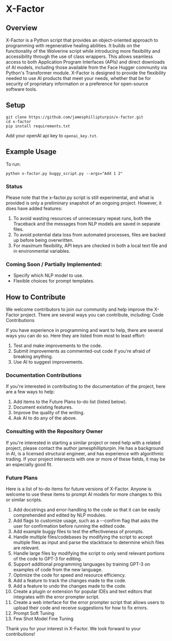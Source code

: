 # X-Factor
## Overview

X-Factor is a Python script that provides an object-oriented approach to programming with regenerative healing abilities. It builds on the functionality of the Wolverine script while introducing more flexibility and accessibility through the use of class wrappers. This allows seamless access to both Application Program Interfaces (APIs) and direct downloads of AI models, including those available from the Face Hugger community via Python's Transformer module. X-Factor is designed to provide the flexibility needed to use AI products that meet your needs, whether that be for security of proprietary information or a preference for open-source software tools.

## Setup

    git clone https://github.com/jamesphillipturpin/x-factor.git
    cd x-factor
    pip install requirements.txt

Add your openAI api key to `openai_key.txt`.

## Example Usage

To run:

    python x-factor.py buggy_script.py --args="Add 1 2"

### Status
Please note that the x-factor.py script is still experimental, and what is provided is only a preliminary snapshot of an ongoing project. However, it does have added features:

1. To avoid wasting resources of unnecessary repeat runs, both the Traceback and the messages from NLP models are saved in separate files.
2. To avoid potential data loss from automated processes, files are backed up before being overwritten.
3. For maximum flexibility, API keys are checked in both a local text file and in environmental variables.

### Coming Soon / Partially Implemented:

* Specify which NLP model to use.
* Flexible choices for prompt templates.

## How to Contribute

We welcome contributors to join our community and help improve the X-Factor project. There are several ways you can contribute, including:
Code Contributions

If you have experience in programming and want to help, there are several ways you can do so. Here they are listed from most to least effort:

 1. Test and make improvements to the code.
 2. Submit improvements as commented-out code if you're afraid of breaking anything.
 3. Use AI to suggest improvements.

### Documentation Contributions

If you're interested in contributing to the documentation of the project, here are a few ways to help:

1. Add items to the Future Plans to-do list (listed below).
2. Document existing features.
3. Improve the quality of the writing.
4. Ask AI to do any of the above.

### Consulting with the Repository Owner

If you're interested in starting a similar project or need help with a related project, please contact the author jamesphillipturpin. He has a background in AI, is a licensed structural engineer, and has experience with algorithmic trading. If your project intersects with one or more of these fields, it may be an especially good fit.
### Future Plans

Here is a list of to-do items for future versions of X-Factor. Anyone is welcome to use these items to prompt AI models for more changes to this or similar scripts.

1. Add docstrings and error-handling to the code so that it can be easily comprehended and edited by NLP modules.
2. Add flags to customize usage, such as a --confirm flag that asks the user for confirmation before running the edited code.
3. Add example buggy files to test the effectiveness of prompts.
4. Handle multiple files/codebases by modifying the script to accept multiple files as input and parse the stacktrace to determine which files are relevant.
5. Handle large files by modifying the script to only send relevant portions of the code to GPT-3 for editing.
6. Support additional programming languages by training GPT-3 on examples of code from the new language.
7. Optimize the code for speed and resource efficiency.
8. Add a feature to track the changes made to the code.
9. Add a feature to undo the changes made to the code.
10. Create a plugin or extension for popular IDEs and text editors that integrates with the error prompter script.
11. Create a web interface for the error prompter script that allows users to upload their code and receive suggestions for how to fix errors.
12. Prompt Soft Tuning
13. Few Shot Model Fine Tuning

Thank you for your interest in X-Factor. We look forward to your contributions!


